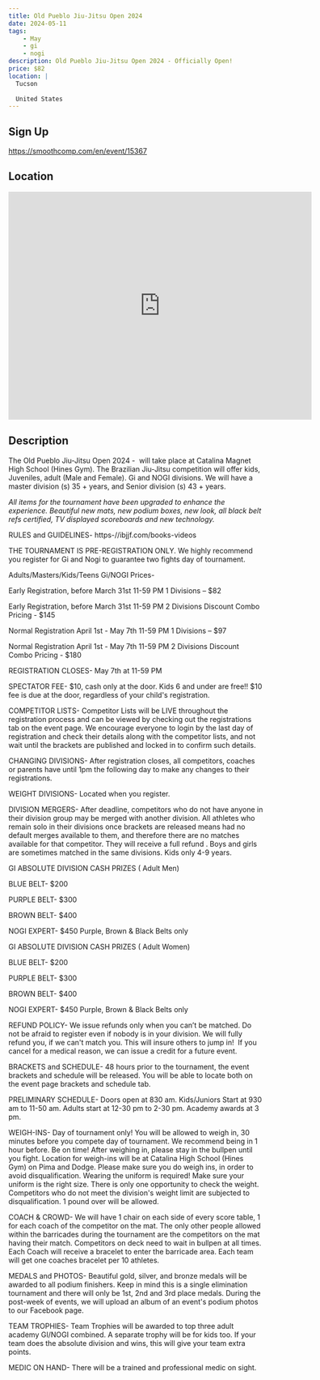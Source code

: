 ```yaml
---
title: Old Pueblo Jiu-Jitsu Open 2024
date: 2024-05-11
tags:
    - May
    - gi 
    - nogi 
description: Old Pueblo Jiu-Jitsu Open 2024 - Officially Open!
price: $82
location: |
  Tucson
  
  United States
---
```

## Sign Up
https://smoothcomp.com/en/event/15367

## Location
<iframe src="https://www.google.com/maps/embed?pb=!1m18!1m12!1m3!1d12345.6789!2d-110.9162956!3d32.2447374!2m3!1f0!2f0!3f0!3m2!1i1024!2i768!4f13.1!3m3!1m2!1s0x0%3A0x0!2z32.2447374!5e0!3m2!1sen!2sus!4v1234567890" width="600" height="450" style="border:0;" allowfullscreen="" loading="lazy"></iframe>

## Description
The Old Pueblo Jiu-Jitsu Open 2024 -  will take place at Catalina Magnet High School (Hines Gym). The Brazilian Jiu-Jitsu competition will offer kids, Juveniles, adult (Male and Female). Gi and NOGI divisions. We will have a master division (s) 35 + years, and Senior division (s) 43 + years.


*All items for the tournament have been upgraded to enhance the experience. Beautiful new mats, new podium boxes, new look, all black belt refs certified, TV displayed scoreboards and new technology.* 


RULES and GUIDELINES- https-//ibjjf.com/books-videos


THE TOURNAMENT IS PRE-REGISTRATION ONLY. We highly recommend you register for Gi and Nogi to guarantee two fights day of tournament. 


Adults/Masters/Kids/Teens Gi/NOGI Prices-


Early Registration, before March 31st 11-59 PM 1 Divisions – $82


Early Registration, before March 31st 11-59 PM 2 Divisions Discount Combo Pricing - $145


Normal Registration April 1st - May 7th 11-59 PM 1 Divisions – $97


Normal Registration April 1st - May 7th 11-59 PM 2 Divisions Discount Combo Pricing - $180


REGISTRATION CLOSES- May 7th at 11-59 PM


SPECTATOR FEE- $10, cash only at the door. Kids 6 and under are free!! $10 fee is due at the door, regardless of your child's registration. 


COMPETITOR LISTS- Competitor Lists will be LIVE throughout the registration process and can be viewed by checking out the registrations tab on the event page. We encourage everyone to login by the last day of registration and check their details along with the competitor lists, and not wait until the brackets are published and locked in to confirm such details.


CHANGING DIVISIONS- After registration closes, all competitors, coaches or parents have until 1pm the following day to make any changes to their registrations. 


WEIGHT DIVISIONS- Located when you register. 


DIVISION MERGERS- After deadline, competitors who do not have anyone in their division group may be merged with another division. All athletes who remain solo in their divisions once brackets are released means had no default merges available to them, and therefore there are no matches available for that competitor. They will receive a full refund . Boys and girls are sometimes matched in the same divisions. Kids only 4-9 years. 


GI ABSOLUTE DIVISION CASH PRIZES ( Adult Men) 


BLUE BELT- $200


PURPLE BELT- $300


BROWN BELT- $400


NOGI EXPERT- $450 Purple, Brown & Black Belts only


GI ABSOLUTE DIVISION CASH PRIZES ( Adult Women)


BLUE BELT- $200


PURPLE BELT- $300


BROWN BELT- $400


NOGI EXPERT- $450 Purple, Brown & Black Belts only


REFUND POLICY- We issue refunds only when you can’t be matched. Do not be afraid to register even if nobody is in your division. We will fully refund you, if we can't match you. This will insure others to jump in!  If you cancel for a medical reason, we can issue a credit for a future event. 


BRACKETS and SCHEDULE- 48 hours prior to the tournament, the event brackets and schedule will be released. You will be able to locate both on the event page brackets and schedule tab.


PRELIMINARY SCHEDULE- Doors open at 830 am. Kids/Juniors Start at 930 am to 11-50 am. Adults start at 12-30 pm to 2-30 pm. Academy awards at 3 pm. 


WEIGH-INS- Day of tournament only! You will be allowed to weigh in, 30 minutes before you compete day of tournament. We recommend being in 1 hour before. Be on time! After weighing in, please stay in the bullpen until you fight. Location for weigh-ins will be at Catalina High School (Hines Gym) on Pima and Dodge. Please make sure you do weigh ins, in order to avoid disqualification. Wearing the uniform is required! Make sure your uniform is the right size. There is only one opportunity to check the weight. Competitors who do not meet the division's weight limit are subjected to disqualification. 1 pound over will be allowed.  


COACH & CROWD- We will have 1 chair on each side of every score table, 1 for each coach of the competitor on the mat. The only other people allowed within the barricades during the tournament are the competitors on the mat having their match. Competitors on deck need to wait in bullpen at all times. Each Coach will receive a bracelet to enter the barricade area. Each team will get one coaches bracelet per 10 athletes. 


MEDALS and PHOTOS- Beautiful gold, silver, and bronze medals will be awarded to all podium finishers. Keep in mind this is a single elimination tournament and there will only be 1st, 2nd and 3rd place medals. During the post-week of events, we will upload an album of an event's podium photos to our Facebook page. 


TEAM TROPHIES- Team Trophies will be awarded to top three adult academy GI/NOGI combined. A separate trophy will be for kids too. If your team does the absolute division and wins, this will give your team extra points.


MEDIC ON HAND- There will be a trained and professional medic on sight.
